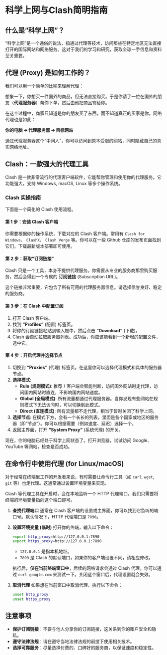 # 科学上网与Clash简明指南

## 什么是“科学上网”？

“科学上网”是一个通俗的说法，指通过代理等技术，访问那些在特定地区无法直接打开的国际网站和网络服务。这对于我们的学习和研究，获取全球一手信息和资料至关重要。

## 代理 (Proxy) 是如何工作的？

我们可以用一个简单的比喻来理解代理：

想象一下，你想买一件国外的商品，但无法直接购买。于是你请了一位在国外的朋友（**代理服务器**）帮你下单，然后由他把商品寄给你。

在这个过程中，商家只知道是你的朋友买了东西，而不知道真正的买家是你。网络代理也是如此：

**你的电脑 ➔ 代理服务器 ➔ 目标网站**

通过代理服务器这个“中间人”，你可以访问到原本受限的网站，同时隐藏自己的真实网络地址。

## Clash：一款强大的代理工具

Clash 是一款非常流行的代理客户端软件，它能帮你管理和使用你的代理服务。它功能强大，支持 Windows, macOS, Linux 等多个操作系统。

### Clash 实操指南

下面是一个简化的 Clash 使用流程。

#### 第 1 步：安装 Clash 客户端

你需要根据你的操作系统，下载对应的 Clash 客户端。常用有 `Clash for Windows`、 `ClashX`、 `Clash Verge` 等。你可以在一些 Github 仓库的发布页面找到它们，下载最新版本部署即可使用。

#### 第 2 步：获取“订阅链接”

Clash 只是一个工具，本身不提供代理服务。你需要从专业的服务商那里购买服务，然后会得到一个专属的 **订阅链接** (Subscription URL)。

这个链接非常重要，它包含了所有可用的代理服务器信息。请选择信誉良好、稳定的服务商。

#### 第 3 步：在 Clash 中配置订阅

1.  打开 Clash 客户端。
2.  找到 **“Profiles”** (配置) 标签页。
3.  将你的订阅链接粘贴到输入框中，然后点击 **“Download”** (下载)。
4.  Clash 会自动拉取服务器列表。成功后，你应该能看到一个新增的配置文件，选中它。

#### 第 4 步：开启代理并选择节点

1.  切换到 **“Proxies”** (代理) 标签页。在这里你可以选择代理模式和具体的服务器节点。
2.  **选择模式**:
    *   **Rule (规则模式)**: 推荐！客户端会智能判断，访问国外网站时走代理，访问国内网站时直连，不影响国内网站速度。
    *   **Global (全局模式)**: 所有流量都通过代理服务器。当你发现有些网站在规则模式下无法访问时，可以切换到此模式。
    *   **Direct (直连模式)**: 所有流量都不走代理，相当于暂时关闭了科学上网。
3.  **选择节点**: 在模式下方，会有一个长长的列表，里面是各个国家或地区的服务器（即“节点”）。你可以根据需要（例如速度、延迟）选择一个。
4.  返回主界面，打开 **“System Proxy”** (系统代理) 的开关。

现在，你的电脑已经处于科学上网状态了。打开浏览器，试试访问 Google、YouTube 等网站，检查是否成功。

## 在命令行中使用代理 (for Linux/macOS)

对于经常在终端里工作的开发者来说，有时需要让命令行工具（如 `curl`, `wget`, `git` 等）也走代理。这通常通过设置环境变量来实现。

Clash 等代理工具在开启时，会在本地监听一个 HTTP 代理端口。我们只需要将终端的环境变量指向这个端口即可。

1.  **查找代理端口**
    通常在 Clash 客户端的设置或主界面，你可以找到它监听的端口号。默认情况下，HTTP 代理端口是 `7890`。

2.  **设置环境变量 (临时)**
    打开你的终端，输入以下命令：

    ```bash
    export http_proxy=http://127.0.0.1:7890
    export https_proxy=http://127.0.0.1:7890
    ```
    
    *   `127.0.0.1` 是指本机地址。
    *   `7890` 是 Clash 的默认端口，如果你的客户端设置不同，请相应修改。

    执行后，**仅在当前终端窗口中**，后续的网络请求会通过 Clash 代理。你可以通过 `curl google.com` 来测试一下。关闭这个窗口后，代理设置就会失效。

3.  **取消代理**
    如果想在当前窗口中取消代理，执行以下命令：
    ```bash
    unset http_proxy
    unset https_proxy
    ```

## 注意事项

*   **保护订阅链接**：不要与他人分享你的订阅链接，这关系到你的账户安全和隐私。
*   **遵守法律法规**：请在遵守当地法律法规的前提下使用相关技术。
*   **选择可靠服务**：尽量选择付费的、口碑好的服务商，以保证速度和稳定性。
